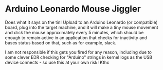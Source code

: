 # Arduino Leonardo Mouse Jiggler

Does what it says on the tin! Upload to an Arduino Leonardo (or compatible) board, plug into the target machine, and it will make a tiny mouse movement and click the mouse approximately every 5 minutes, which should be enough to remain active in an application that checks for inactivity and bases status based on that, such as for example, slack. 

I am not responsible if this gets you fired for any reason, including due to some clever EDR checking for "Arduino" strings in kernel logs as the USB device connects - so use this at your own risk! Kthx

